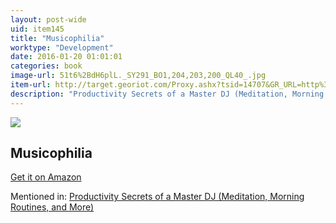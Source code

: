 ```yaml
---
layout: post-wide
uid: item145
title: "Musicophilia"
worktype: "Development"
date: 2016-01-20 01:01:01
categories: book
image-url: 51t6%2BdH6plL._SY291_BO1,204,203,200_QL40_.jpg
item-url: http://target.georiot.com/Proxy.ashx?tsid=14707&GR_URL=http%3A%2F%2Fwww.amazon.com%2FMusicophilia-Tales-Revised-Expanded-Edition%2Fdp%2F1400033535
description: "Productivity Secrets of a Master DJ (Meditation, Morning Routines, and More)"
---
```

<a href="http://target.georiot.com/Proxy.ashx?tsid=14707&GR_URL=http%3A%2F%2Fwww.amazon.com%2FMusicophilia-Tales-Revised-Expanded-Edition%2Fdp%2F1400033535" target="blank"><img src="../../../../img/thumbs/51t6%2BdH6plL._SY291_BO1,204,203,200_QL40_.jpg" class="prod-img"></a>
<h2>Musicophilia</h2>
<p><a href="http://target.georiot.com/Proxy.ashx?tsid=14707&GR_URL=http%3A%2F%2Fwww.amazon.com%2FMusicophilia-Tales-Revised-Expanded-Edition%2Fdp%2F1400033535" target="blank">Get it on Amazon</a><p>
<p>Mentioned in: <a href="http://fourhourworkweek.com/2015/02/23/glitch-mob/" target="blank">Productivity Secrets of a Master DJ (Meditation, Morning Routines, and More)</a></p>
